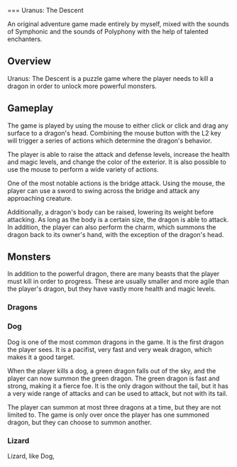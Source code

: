 
===
Uranus: The Descent

An original adventure game made entirely by myself, mixed with the sounds of Symphonic and the sounds of Polyphony with the help of talented enchanters.

## Overview

Uranus: The Descent is a puzzle game where the player needs to kill a dragon in order to unlock more powerful monsters.

## Gameplay

The game is played by using the mouse to either click or click and drag any surface to a dragon's head. Combining the mouse button with the L2 key will trigger a series of actions which determine the dragon's behavior.

The player is able to raise the attack and defense levels, increase the health and magic levels, and change the color of the exterior. It is also possible to use the mouse to perform a wide variety of actions.

One of the most notable actions is the bridge attack. Using the mouse, the player can use a sword to swing across the bridge and attack any approaching creature.

Additionally, a dragon's body can be raised, lowering its weight before attacking. As long as the body is a certain size, the dragon is able to attack. In addition, the player can also perform the charm, which summons the dragon back to its owner's hand, with the exception of the dragon's head.

## Monsters

In addition to the powerful dragon, there are many beasts that the player must kill in order to progress. These are usually smaller and more agile than the player's dragon, but they have vastly more health and magic levels.

### Dragons

### Dog

Dog is one of the most common dragons in the game. It is the first dragon the player sees. It is a pacifist, very fast and very weak dragon, which makes it a good target.

When the player kills a dog, a green dragon falls out of the sky, and the player can now summon the green dragon. The green dragon is fast and strong, making it a fierce foe. It is the only dragon without the tail, but it has a very wide range of attacks and can be used to attack, but not with its tail.

The player can summon at most three dragons at a time, but they are not limited to. The game is only over once the player has one summoned dragon, but they can choose to summon another.

### Lizard

Lizard, like Dog,

